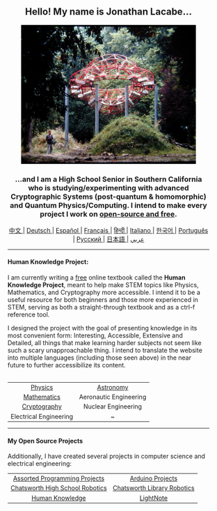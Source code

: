 <div align="center" style="background-image: url('https://jonathanlacabe.github.io/_other/Iapetus_1985.jpg'); background-size: cover; background-position: center; padding: 20px;">
  <h2>Hello! My name is Jonathan Lacabe...</h2>
  <p align="center">
        <a href="https://jonathanlacabe.github.io/"><img src="/Iapetus_1985.jpg" width="402"/></a>
    </p>
  <h3>...and I am a High School Senior in Southern California who is studying/experimenting with advanced Cryptographic Systems (post-quantum & homomorphic) and Quantum Physics/Computing. I intend to make every project I work on <a href="https://archive.org/details/GuerillaOpenAccessManifesto/mode/2up?view=theater">open-source and free</a>. </h3> 
  <!-- (My philosophy/motivation for doing this can be found here.)-->
    
<p align="center">
  <a href="https://github.com/JonathanLacabe/JonathanLacabe/blob/main/README_CN.md"><span> 中文 </span></a>|
  <a href="https://github.com/JonathanLacabe/JonathanLacabe/blob/main/README_DE.md"><span> Deutsch </span></a>|
  <a href="https://github.com/JonathanLacabe/JonathanLacabe/blob/main/README_ES.md"><span> Español </span></a>|
  <a href="https://github.com/JonathanLacabe/JonathanLacabe/blob/main/README_FR.md"><span> Français </span></a>|
  <a href="https://github.com/JonathanLacabe/JonathanLacabe/blob/main/README_HI.md"><span> हिन्दी </span></a>|
  <a href="https://github.com/JonathanLacabe/JonathanLacabe/blob/main/README_IT.md"><span> Italiano </span></a>|
  <a href="https://github.com/JonathanLacabe/JonathanLacabe/blob/main/README_KO.md"><span> 한국어 </span></a>|
  <a href="https://github.com/JonathanLacabe/JonathanLacabe/blob/main/README_PT.md"><span> Português </span></a>|
  <a href="https://github.com/JonathanLacabe/JonathanLacabe/blob/main/README_RU.md"><span> Русский </span></a>|
  <a href="https://github.com/JonathanLacabe/JonathanLacabe/blob/main/README_JP.md"><span> 日本語 </span></a>|
  <a href="https://github.com/JonathanLacabe/JonathanLacabe/blob/main/README_AR.md"><span> عربي </span></a>
</p>
<hr>

<h4 align="left">Human Knowledge Project:</h4>

<p align="left">I am currently writing a <ins>free</ins> online textbook called the <strong>Human Knowledge Project</strong>, meant to help make STEM topics like Physics, Mathematics, and Cryptography more accessible. I intend it to be a useful resource for both beginners and those more experienced in STEM, serving as both a straight-through textbook and as a ctrl-f reference tool.</p>

<p align="left">I designed the project with the goal of presenting knowledge in its most convenient form: Interesting, Accessible, Extensive and Detailed, all things that make learning harder subjects not seem like such a scary unapproachable thing. I intend to translate the website into multiple languages (including those seen above) in the near future to further accessibilize its content.</p>

<br>
<table style="margin: auto;">
    <tr>
        <td align="center"><a href="https://jonathanlacabe.github.io/Physics/physics.html">Physics</a></td>
        <td align="center"><a href="https://jonathanlacabe.github.io/astronomy/astronomy.html">Astronomy</a></td>
    </tr>
    <tr>
        <td align="center"><a href="https://jonathanlacabe.github.io/math/mathematics.html">Mathematics</a></td>
        <td align="center">Aeronautic Engineering<a href="https://jonathanlacabe.github.io/engineering/aeronautics.html"></a></td>
    </tr>
    <tr>
        <td align="center"><a href="https://jonathanlacabe.github.io/cryptography/cryptography.html">Cryptography</a></td>
        <td align="center">Nuclear Engineering<a href="https://jonathanlacabe.github.io/engineering/nuclear.html"></a></td>
    </tr>
    <tr>
        <td align="center">Electrical Engineering<a href="https://jonathanlacabe.github.io/engineering/electric.html"></a></td>
        <td align="center">~</td>
    </tr>
</table>
    
<hr>
<h4 align="left">My Open Source Projects</h4>
    <p align="left">Additionally, I have created several projects in computer science and electrical engineering:</p>
    <table align="center">
        <tr>
            <td align="center"><a href="https://github.com/JonathanLacabe/Assorted-Programming-Projects">Assorted Programming Projects</a></td>
            <td align="center"><a href="https://github.com/JonathanLacabe/Arduino-Projects">Arduino Projects</a></td>
        </tr>
        <tr>
            <td align="center"><a href="https://github.com/JonathanLacabe/Chatsworth-Robotics">Chatsworth High School Robotics</a></td>
            <td align="center"><a href="https://github.com/JonathanLacabe/Chatsworth-Library-Robotics">Chatsworth Library Robotics</a></td>
        </tr>
      <tr>
            <td align="center"><a href="https://github.com/JonathanLacabe/JonathanLacabe.github.io">Human Knowledge</a></td>
            <td align="center"><a href="https://github.com/JonathanLacabe/LightNote">LightNote</a></td>
        </tr>
    </table>
 
</div>
